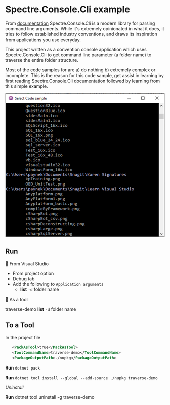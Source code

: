 ﻿# Spectre.Console.Cli example

From [documentation](https://spectreconsole.net/cli/getting-started) Spectre.Console.Cli is a modern library for parsing command line arguments. While it's extremely opinionated in what it does, it tries to follow established industry conventions, and draws its inspiration from applications you use everyday.

This project written as a convention console application which uses Spectre.Console.Cli to get command line parameter (a folder name) to traverse the entire folder structure.

Most of the code samples for are a) do nothing b) extremely complex or incomplete. This is the reason for this code sample, get assist in learning by first reading Spectre.Console.Cli documentation followed by learning from this simple example.


![Screenshot](assets/Screenshot.png)


## Run

:small_orange_diamond: From Visual Studio

- From project option
- Debug tab
- Add the following to `Application arguments`
  - **list** `-d` folder name

:small_orange_diamond: As a tool

traverse-demo **list** `-d` folder name

## To a Tool

In the project file

```xml
   <PackAsTool>true</PackAsTool>
   <ToolCommandName>traverse-demo</ToolCommandName>
   <PackageOutputPath>./nupkg</PackageOutputPath>
```

**Run** `dotnet pack`

**Run** `dotnet tool install --global --add-source ./nupkg traverse-demo`

*Uninstall*

**Run** dotnet tool uninstall -g traverse-demo
